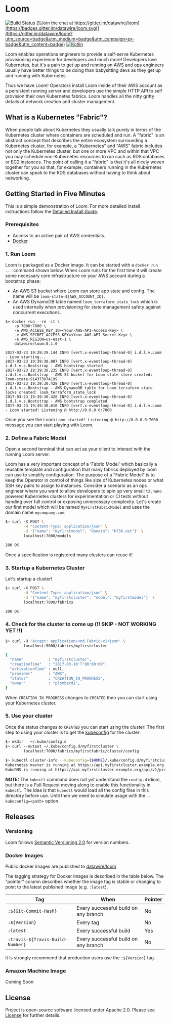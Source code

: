 # Loom

[![Build Status](https://travis-ci.org/datawire/loom.svg?branch=master)](https://travis-ci.org/datawire/loom)
[![Join the chat at https://gitter.im/datawire/loom](https://badges.gitter.im/datawire/loom.svg)](https://gitter.im/datawire/loom?utm_source=badge&utm_medium=badge&utm_campaign=pr-badge&utm_content=badge)
[![Kotlin](https://img.shields.io/badge/Kotlin-1.1.1-blue.svg)](https://kotlinlang.org/)

Loom enables operations engineers to provide a self-serve Kubernetes provisioning experience for developers and much more! Developers love Kubernetes, but it's a pain to get up and running on AWS and ops engineers usually have better things to be doing than babysitting devs as they get up and running with Kubernetes.

Thus we have Loom! Operators install Loom inside of their AWS account as a persistent running server and developers use the simple HTTP API to self provision their own Kubernetes fabrics. Loom handles all the nitty gritty details of network creation and cluster management.

## What is a Kubernetes "Fabric"?

When people talk about Kubernetes they usually talk purely in terms of the Kubernetes cluster where containers are scheduled and run. A "fabric" is an abstract concept that describes the entire ecosystem surrounding a Kubernetes cluster, for example, a "Kubernetes" and "AWS" fabric includes not only the Kubernetes cluster, but one or more VPC and within that VPC you may schedule non-Kubernetes resources to run such as RDS databases or EC2 instances. The point of calling it a "fabric" is that it's all nicely woven together for you so that, for example, containers running in the Kubernetes cluster can speak to the RDS databases without having to think about networking.

## Getting Started in Five Minutes

This is a simple demonstration of Loom. For more detailed install instructions follow the [Detailed Install Guide](install/README.md).

### Prerequisites

- Access to an active pair of AWS credentials.
- [Docker](https://docker.io)

### 1. Run Loom

Loom is packaged as a Docker image. It can be started with a `docker run ...` command shown below. When Loom runs for the first time it will create some necessary core infrastructure on your AWS account during a bootstrap phase:

- An AWS S3 bucket where Loom can store app state and config. The name will be `loom-state-${AWS_ACCOUNT_ID}`.
- An AWS DynamoDB table named `loom_terraform_state_lock` which is used internally when provisioning for state management safety against concurrent executions.

```
$> docker run --rm -it \
    -p 7000:7000 \
    -e AWS_ACCESS_KEY_ID=<Your-AWS-API-Access-Key> \
    -e AWS_SECRET_ACCESS_KEY=<Your-AWS-API-Secret-Key> \
    -e AWS_REGION=us-east-1 \
    datawire/loom:0.1.0

2017-03-23 19:39:29.144 INFO [vert.x-eventloop-thread-0] i.d.l.v.Loom - Loom starting...
2017-03-23 19:39:30.007 INFO [vert.x-eventloop-thread-0] i.d.l.v.s.Bootstrap - AWS bootstrap started
2017-03-23 19:39:30.235 INFO [vert.x-eventloop-thread-0] i.d.l.v.s.Bootstrap - AWS S3 bucket for Loom state store created: loom-state-914373874199
2017-03-23 19:39:30.428 INFO [vert.x-eventloop-thread-0] i.d.l.v.s.Bootstrap - AWS DynamoDB table for Loom terraform state locks created: loom_terraform_state_lock
2017-03-23 19:39:30.428 INFO [vert.x-eventloop-thread-0] i.d.l.v.s.Bootstrap - AWS bootstrap completed
2017-03-23 19:39:30.610 INFO [vert.x-eventloop-thread-0] i.d.l.v.Loom - Loom started! Listening @ http://0.0.0.0:7000
```

Once you see the Loom `Loom started! Listening @ http://0.0.0.0:7000` message you can start playing with Loom.

### 2. Define a Fabric Model

Open a second terminal that can act as your client to interact with the running Loom server.

Loom has a very important concept of a 'Fabric Model' which basically a reusable template and configuration that many fabrics deployed by loom can use to simplify configuration. The purpose of a "Fabric Model" is to keep the Operator in control of things like size of Kubernetes nodes or what SSH key pairs to assign to instances. Consider a scenario as an ops engineer where you want to allow developers to spin up very small `t2.nano` powered Kubernetes clusters for experimentation or CI tests without handing over full control or exposing unnecessary complexity. Let's create our first model which will be named `MyFirstFabricModel` and uses the domain name `mycompany.com`.

```bash
$> curl -X POST \
        -H "Content-Type: application/json" \
        -d '{"name": "myfirstmodel", "domain": "k736.net"}' \
        localhost:7000/models

200 OK
```

Once a specification is registered many clusters can reuse it!

### 3. Startup a Kubernetes Cluster

Let's startup a cluster!

```bash
$> curl -X POST \
        -H "Content-Type: application/json" \
        -d '{"name": "myfirstcluster", "model": "myfirstmodel"}' \
        localhost:7000/fabrics

200 OK!
```

### 4. Check for the cluster to come up (!! SKIP - NOT WORKING YET !!)

```bash
$> curl -H 'Accept: application/vnd.Fabric-v1+json' \
        localhost:5000/fabrics/myfirstcluster

{
  "name"           : "myfirstcluster",
  "creationTime"   : "2017-03-10'T'00:00:00",
  "activationTime" : null,
  "provider"       : "AWS",
  "status"         : "CREATION_IN_PROGRESS",
  "owner"          : "plombardi",
}
```

When `CREATION_IN_PROGRESS` changes to `CREATED` then you can start using your Kubernetes cluster.

### 5. Use your cluster

Once the status changes to `CREATED` you can start using the cluster! The first step to using your cluster is to get the [kubeconfig](https://kubernetes.io/docs/concepts/cluster-administration/authenticate-across-clusters-kubeconfig/) for the cluster:

```bash
$> mkdir   ~/.kube/config.d
$> curl --output ~/.kube/config.d/myfirstcluster \
        localhost:7000/fabrics/myfirstfabric/cluster/config
        
$> kubectl cluster-info --kubeconfig={$HOME}/.kube/config.d/myfirstcluster
Kubernetes master is running at https://api.myfirstcluster.example.org
KubeDNS is running at https://api.myfirstcluster.example.org/api/v1/proxy/namespaces/kube-system/services/kube-dns
```

**NOTE:** The `kubectl` command does not *yet* understand the `config.d` idiom, but there is a Pull Request moving along to enable this functionality in `kubectl`. The idea is that `kubectl` would load all the config files in this directory before use. Until then we need to simulate usage with the `--kubeconfig=<path>` option.

## Releases

### Versioning

Loom follows [Semantic Versioning 2.0](semver.org) for version numbers.

### Docker Images

Public docker images are published to [datawire/loom](https://hub.docker.com/r/datawire/loom/)

The tagging strategy for Docker images is described in the table below. The "pointer" column describes whether the image tag is stable or changing to point to the latest published image (e.g. `:latest`).

| Tag                              | When                                 | Pointer |
| -------------------------------- | ------------------------------------ | ------- |
| `:${Git-Commit-Hash}`            | Every successful build on any branch | No      |
| `:${Version}`                    | Every tag                            | No      |
| `:latest`                        | Every successful build               | Yes     |
| `:travis-${Travis-Build-Number}` | Every successful build on any branch | No      |

It is strongly recommend that production users use the `:${Version}` tag.

### Amazon Machine Image

Coming Soon

## License

Project is open-source software licensed under Apache 2.0. Please see [License](LICENSE) for further details.
